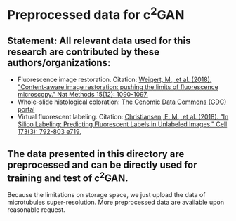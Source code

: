 # Preprocessed data for c<sup>2</sup>GAN
## Statement: All relevant data used for this research are contributed by these authors/organizations:
- Fluorescence image restoration. Citation: [Weigert, M., et al. (2018). "Content-aware image restoration: pushing the limits of fluorescence microscopy." Nat Methods 15(12): 1090-1097.](https://www.nature.com/articles/s41592-018-0216-7)
- Whole-slide histological coloration: [The Genomic Data Commons (GDC) portal](https://portal.gdc.cancer.gov/) 
- Virtual fluorescent labeling. Citation: [Christiansen, E. M., et al. (2018). "In Silico Labeling: Predicting Fluorescent Labels in Unlabeled Images." Cell 173(3): 792-803 e719.](https://www.sciencedirect.com/science/article/pii/S0092867418303647)

## The data presented in this directory are preprocessed and can be directly used for training and test of c<sup>2</sup>GAN. 
Because the limitations on storage space, we just upload the data of microtubules super-resolution. More preprocessed data are available upon reasonable request. 
